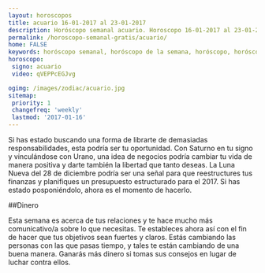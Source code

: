 ```yaml
---
layout: horoscopos
title: acuario 16-01-2017 al 23-01-2017 
description: Horóscopo semanal acuario. Horoscopo 16-01-2017 al 23-01-2017. Horoscopos univision gratis
permalink: /horoscopo-semanal-gratis/acuario/
home: FALSE
keywords: horóscopo semanal, horóscopo de la semana, horóscopo, horóscopo gratis,horóscopos, horóscopo esperanza gracia, horoscopos acuario la semana, horóscopos gratis, Tarot, Astrologia, Zodíaco, acuario, horoscopo gratis
horoscopo:
 signo: acuario
 video: qVEPPcEGJvg

ogimg: /images/zodiac/acuario.jpg
sitemap:
 priority: 1
 changefreq: 'weekly'
 lastmod: '2017-01-16'
---
```



Si has estado buscando una forma de librarte de demasiadas responsabilidades, esta podría ser tu oportunidad. Con Saturno en tu signo y vinculándose con Urano, una idea de negocios podría cambiar tu vida de manera positiva y darte también la libertad que tanto deseas. La Luna Nueva del 28 de diciembre podría ser una señal para que reestructures tus finanzas y planifiques un presupuesto estructurado para el 2017. Si has estado posponiéndolo, ahora es el momento de hacerlo.

##Dinero

Esta semana es acerca de tus relaciones y te hace mucho más comunicativo/a sobre lo que necesitas. Te estableces ahora así con el fin de hacer que tus objetivos sean fuertes y claros. Estás cambiando las personas con las que pasas tiempo, y tales te están cambiando de una buena manera. Ganarás más dinero si tomas sus consejos en lugar de luchar contra ellos.